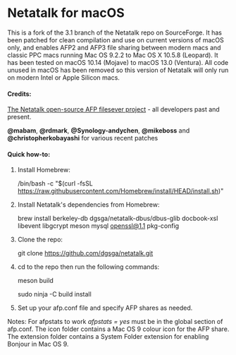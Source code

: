 # Netatalk for macOS
This is a fork of the 3.1 branch of the Netatalk repo on SourceForge. It has been patched for clean compilation and use on current versions of macOS only, and enables AFP2 and AFP3 file sharing between modern macs and classic PPC macs running Mac OS 9.2.2 to Mac OS X 10.5.8 (Leopard). It has been tested on macOS 10.14 (Mojave) to macOS 13.0 (Ventura). All code unused in macOS has been removed so this version of Netatalk will only run on modern Intel or Apple Silicon macs.
#### Credits:

[The Netatalk open-source AFP filesever project](http://netatalk.sourceforge.net) -
all developers past and present.

**@mabam**, **@rdmark**, **@Synology-andychen**, **@mikeboss** and **@christopherkobayashi** for various recent patches

#### Quick how-to:

1. Install Homebrew:

    /bin/bash -c "$(curl -fsSL https://raw.githubusercontent.com/Homebrew/install/HEAD/install.sh)"

2. Install Netatalk's dependencies from Homebrew:

    brew install berkeley-db dgsga/netatalk-dbus/dbus-glib docbook-xsl libevent libgcrypt meson mysql openssl@1.1 pkg-config

3. Clone the repo:

    git clone https://github.com/dgsga/netatalk.git

4. cd to the repo then run the following commands:

   meson build

   sudo ninja -C build install

5. Set up your afp.conf file and specify AFP shares as needed.

Notes: For afpstats to work *afpstats = yes* must be in the global section of afp.conf. The icon folder contains a Mac OS 9 colour icon for the AFP share. The extension folder contains a System Folder extension for enabling Bonjour in Mac OS 9.
